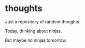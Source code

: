 thoughts
========
  Just a repository of random thoughts.

  Today, thinking about ninjas.
  
  But maybe no ninjas tomorrow.
